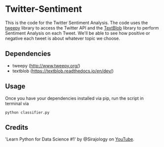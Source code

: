# Twitter-Sentiment

This is the code for the Twitter Sentiment Analysis. The code uses the [tweepy](http://www.tweepy.org/)  library to access the Twitter API and the [TextBlob](https://textblob.readthedocs.io/en/dev/) library to perform Sentiment Analysis on each Tweet. We'll be able to see how positive or negative each tweet is about whatever topic we choose. 

## Dependencies

* tweepy (http://www.tweepy.org/)
* textblob (https://textblob.readthedocs.io/en/dev/)

## Usage

Once you have your dependencies installed via pip, run the script in terminal via

```
python classifier.py
```

## Credits

'Learn Python for Data Science #1' by @Sirajology on [YouTube](https://youtu.be/T5pRlIbr6gg).
